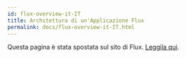 ```yaml
---
id: flux-overview-it-IT
title: Architettura di un'Applicazione Flux
permalink: docs/flux-overview-it-IT.html
---
```


Questa pagina è stata spostata sul sito di Flux. [Leggila qui](https://facebook.github.io/flux/docs/overview.html).
